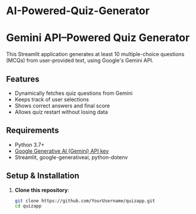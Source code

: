 # AI-Powered-Quiz-Generator
# Gemini API–Powered Quiz Generator

This Streamlit application generates at least 10 multiple-choice questions (MCQs) from user-provided text, using Google's Gemini API.

## Features
- Dynamically fetches quiz questions from Gemini
- Keeps track of user selections
- Shows correct answers and final score
- Allows quiz restart without losing data

## Requirements
- Python 3.7+
- [Google Generative AI (Gemini) API key](https://aistudio.google.com/)  
- Streamlit, google-generativeai, python-dotenv

## Setup & Installation
1. **Clone this repository**:
   ```bash
   git clone https://github.com/YourUsername/quizapp.git
   cd quizapp
